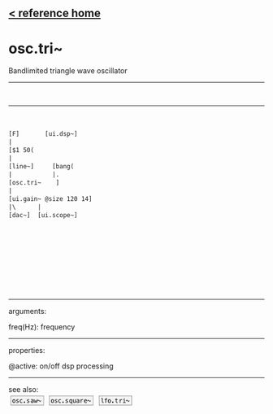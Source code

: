 [< reference home](ceammc_lib.html)
---

# osc.tri~


Bandlimited triangle wave oscillator

---

<br>


---


```


[F]       [ui.dsp~]
|
[$1 50(
|
[line~]     [bang(
|           |.
[osc.tri~    ]
|
[ui.gain~ @size 120 14]
|\      |
[dac~]  [ui.scope~]








            
```

---
arguments:

freq(Hz): frequency<br>

---
properties:

@active: on/off dsp
            processing<br>

---
see also:<br>
[![osc.saw~](img/object_osc.saw~.png)](osc.saw~.html)
[![osc.square~](img/object_osc.square~.png)](osc.square~.html)
[![lfo.tri~](img/object_lfo.tri~.png)](lfo.tri~.html)
